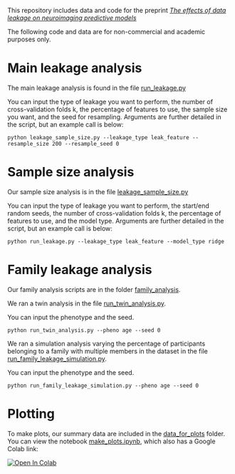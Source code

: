 This repository includes data and code for the preprint [*The effects of data leakage on neuroimaging predictive models*](https://www.biorxiv.org/content/10.1101/2023.06.09.544383v1)

The following code and data are for non-commercial and academic purposes only.

# Main leakage analysis

The main leakage analysis is found in the file [run_leakage.py](run_leakage.py)

You can input the type of leakage you want to perform, the number of cross-validation folds k, the percentage of features to use, the sample size you want, and the seed for resampling. Arguments are further detailed in the script, but an example call is below:

```
python leakage_sample_size.py --leakage_type leak_feature --resample_size 200 --resample_seed 0
```

# Sample size analysis

Our sample size analysis is in the file [leakage_sample_size.py](leakage_sample_size.py)

You can input the type of leakage you want to perform, the start/end random seeds, the number of cross-validation folds k, the percentage of features to use, and the model type. Arguments are further detailed in the script, but an example call is below:

```
python run_leakage.py --leakage_type leak_feature --model_type ridge
```

# Family leakage analysis

Our family analysis scripts are in the folder [family_analysis](family_analysis).

We ran a twin analysis in the file [run_twin_analysis.py](https://github.com/mattrosenblatt7/leakage_neuroimaging/blob/main/family_analysis/run_twin_analysis.py).

You can input the phenotype and the seed.

```
python run_twin_analysis.py --pheno age --seed 0
```

We ran a simulation analysis varying the percentage of participants belonging to a family with multiple members in the dataset in the file [run_family_leakage_simulation.py](https://github.com/mattrosenblatt7/leakage_neuroimaging/blob/main/family_analysis/run_family_leakage_simulation.py).

You can input the phenotype and the seed.

```
python run_family_leakage_simulation.py --pheno age --seed 0
```

# Plotting

To make plots, our summary data are included in the [data_for_plots](data_for_plots) folder. You can view the notebook [make_plots.ipynb](make_plots.ipynb), which also has a Google Colab link:

[![Open In Colab](https://colab.research.google.com/assets/colab-badge.svg)](https://colab.research.google.com/github/mattrosenblatt7/leakage_neuroimaging/blob/main/make_plots.ipynb)
